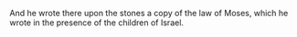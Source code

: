 And he wrote there upon the stones a copy of the law of Moses, which he wrote in the presence of the children of Israel.
